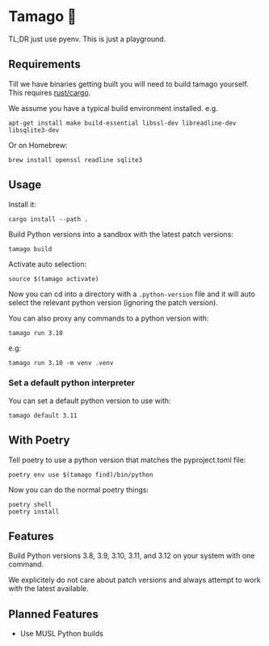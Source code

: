 # Tamago 🥚

TL;DR just use pyenv. This is just a playground.

## Requirements

Till we have binaries getting built you will need to build tamago yourself. This requires
[rust/cargo](https://rustup.rs/).

We assume you have a typical build environment installed. e.g.

    apt-get install make build-essential libssl-dev libreadline-dev libsqlite3-dev

Or on Homebrew:

    brew install openssl readline sqlite3

## Usage

Install it:

    cargo install --path .

Build Python versions into a sandbox with the latest patch versions:

    tamago build

Activate auto selection:

    source $(tamago activate)

Now you can cd into a directory with a `.python-version` file and
it will auto select the relevant python version (ignoring the patch version).

You can also proxy any commands to a python version with:

    tamago run 3.10

e.g:

    tamago run 3.10 -m venv .venv

### Set a default python interpreter

You can set a default python version to use with:

    tamago default 3.11

## With Poetry

Tell poetry to use a python version that matches the pyproject.toml file:

    poetry env use $(tamago find)/bin/python

Now you can do the normal poetry things:

    poetry shell
    poetry install

## Features

Build Python versions 3.8, 3.9, 3.10, 3.11, and 3.12 on your system with one command.

We explicitely do not care about patch versions and always attempt to work with the latest available.

## Planned Features

- Use MUSL Python builds
